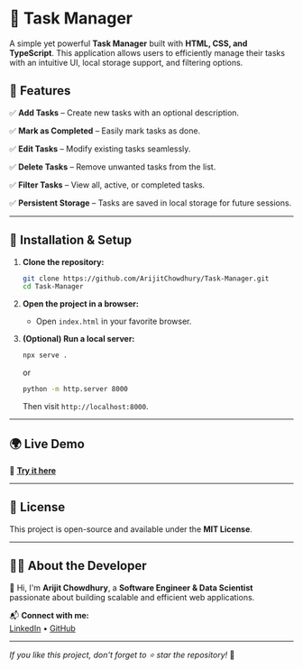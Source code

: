 ﻿# 📌 Task Manager

A simple yet powerful **Task Manager** built with **HTML, CSS, and TypeScript**. This application allows users to efficiently manage their tasks with an intuitive UI, local storage support, and filtering options.

## 🚀 Features

✅ **Add Tasks** – Create new tasks with an optional description.

✅ **Mark as Completed** – Easily mark tasks as done.

✅ **Edit Tasks** – Modify existing tasks seamlessly.

✅ **Delete Tasks** – Remove unwanted tasks from the list.

✅ **Filter Tasks** – View all, active, or completed tasks.

✅ **Persistent Storage** – Tasks are saved in local storage for future sessions.

---

## 🔧 Installation & Setup

1. **Clone the repository:**
   ```bash
   git clone https://github.com/ArijitChowdhury/Task-Manager.git
   cd Task-Manager
   ```
2. **Open the project in a browser:**
   - Open `index.html` in your favorite browser.

3. **(Optional) Run a local server:**
   ```bash
   npx serve .
   ```
   or
   ```bash
   python -m http.server 8000
   ```
   Then visit `http://localhost:8000`.

---

## 🌍 Live Demo

🔗 **[Try it here](https://ari-900.github.io/Task-manager/)**


---

## 📜 License

This project is open-source and available under the **MIT License**.

---

## 🧑‍💻 About the Developer

👋 Hi, I'm **Arijit Chowdhury**, a **Software Engineer & Data Scientist** passionate about building scalable and efficient web applications.

📬 **Connect with me:**  
[LinkedIn](https://www.linkedin.com) • [GitHub](https://github.com/ARI-900)

---

_If you like this project, don't forget to ⭐ star the repository!_ 🚀
